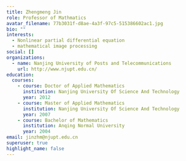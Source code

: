 ```yaml
---
title: Zhengmeng Jin
role: Professor of Mathmatics
avatar_filename: 77b3031f-d8ae-4a3f-97c5-515386602ac1.jpg
bio: ""
interests:
  - Nonlinear partial differential equation
  - mathematical image processing
social: []
organizations:
  - name: Nanjing University of Posts and Telecommunications
    url: http://www.njupt.edu.cn/
education:
  courses:
    - course: Doctor of Applied Mathematics
      institution: Nanjing University Of Science And Technology
      year: 2012
    - course: Master of Applied Mathematics
      institution: Nanjing University Of Science And Technology
      year: 2007
    - course: Bachelor of Mathematics
      institution: Anqing Normal University
      year: 2004
email: jinzhm@njupt.edu.cn
superuser: true
highlight_name: false
---
```

